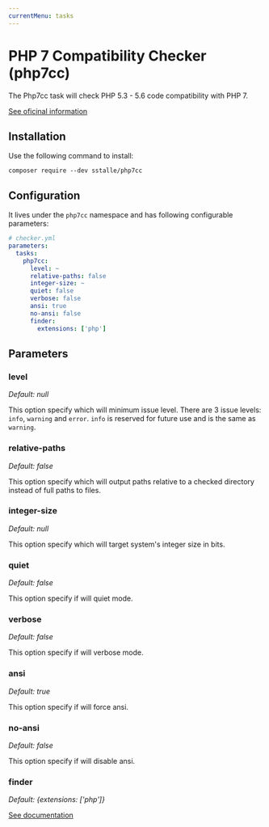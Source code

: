 ```yaml
---
currentMenu: tasks
---
```


# PHP 7 Compatibility Checker (php7cc)

The Php7cc task will check PHP 5.3 - 5.6 code compatibility with PHP 7.

[See oficinal information](https://github.com/sstalle/php7cc)

## Installation

Use the following command to install:

```
composer require --dev sstalle/php7cc
```

## Configuration

It lives under the `php7cc` namespace and has following configurable parameters:

```yaml
# checker.yml
parameters:
  tasks:
    php7cc:
      level: ~
      relative-paths: false
      integer-size: ~
      quiet: false
      verbose: false
      ansi: true
      no-ansi: false
      finder:
        extensions: ['php']
```

## Parameters

### level

*Default: null*

This option specify which will minimum issue level.
There are 3 issue levels: `info`, `warning` and `error`.
`info` is reserved for future use and is the same as `warning`.

### relative-paths

*Default: false*

This option specify which will output paths relative to a 
checked directory instead of full paths to files.

### integer-size

*Default: null*

This option specify which will target system's integer size in bits.

### quiet

*Default: false*

This option specify if will quiet mode.

### verbose

*Default: false*

This option specify if will verbose mode.

### ansi

*Default: true*

This option specify if will force ansi.

### no-ansi

*Default: false*

This option specify if will disable ansi.

### finder

*Default: {extensions: ['php']}*

[See documentation](../tasks.md#finder)
